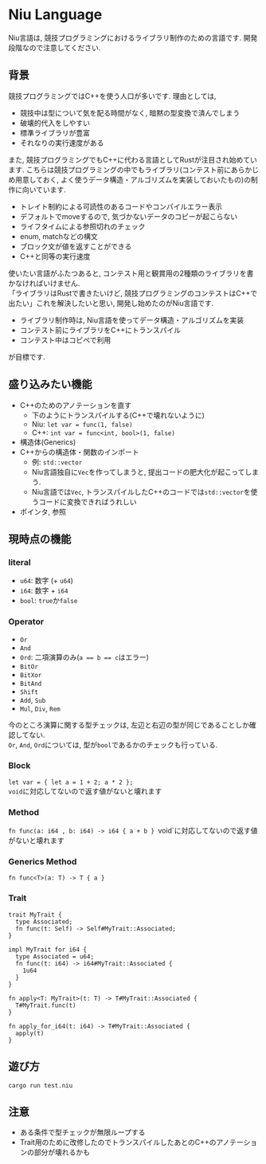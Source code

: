 # Niu Language

Niu言語は, 競技プログラミングにおけるライブラリ制作のための言語です. 開発段階なので注意してください.

## 背景

競技プログラミングではC++を使う人口が多いです. 理由としては, 

- 競技中は型について気を配る時間がなく, 暗黙の型変換で済んでしまう
- 破壊的代入をしやすい
- 標準ライブラリが豊富
- それなりの実行速度がある

また, 競技プログラミングでもC++に代わる言語としてRustが注目され始めています. 
こちらは競技プログラミングの中でもライブラリ(コンテスト前にあらかじめ用意しておく, よく使うデータ構造・アルゴリズムを実装しておいたもの)の制作に向いています.

- トレイト制約による可読性のあるコードやコンパイルエラー表示
- デフォルトでmoveするので, 気づかないデータのコピーが起こらない
- ライフタイムによる参照切れのチェック
- enum, matchなどの構文
- ブロック文が値を返すことができる
- C++と同等の実行速度

使いたい言語がふたつあると, コンテスト用と観賞用の2種類のライブラリを書かなければいけません.  
「ライブラリはRustで書きたいけど, 競技プログラミングのコンテストはC++で出たい」これを解決したいと思い, 開発し始めたのがNiu言語です.  

- ライブラリ制作時は, Niu言語を使ってデータ構造・アルゴリズムを実装
- コンテスト前にライブラリをC++にトランスパイル
- コンテスト中はコピペで利用

が目標です.

## 盛り込みたい機能

- C++のためのアノテーションを直す
  - 下のようにトランスパイルする(C++で壊れないように)
  - Niu: `let var = func(1, false)`
  - C++: `int var = func<int, bool>(1, false)`
- 構造体(Generics)
- C++からの構造体・関数のインポート
  - 例: `std::vector`
  - Niu言語独自に`Vec`を作ってしまうと, 提出コードの肥大化が起こってしまう.
  - Niu言語では`Vec`, トランスパイルしたC++のコードでは`std::vector`を使うコードに変換できればうれしい
- ポインタ, 参照

## 現時点の機能

### literal

- `u64`: 数字 (+ `u64`)
- `i64`: 数字 + `i64`
- `bool`: `true`か`false` 

### Operator

- `Or`
- `And`
- `Ord`: 二項演算のみ(`a == b == c`はエラー)
- `BitOr`
- `BitXor`
- `BitAnd`
- `Shift`
- `Add`, `Sub`
- `Mul`, `Div`, `Rem`

今のところ演算に関する型チェックは, 左辺と右辺の型が同じであることしか確認してない.  
`Or`, `And`, `Ord`については, 型が`bool`であるかのチェックも行っている.

### Block

`let var = { let a = 1 + 2; a * 2 };`  
`void`に対応してないので返す値がないと壊れます

### Method

`fn func(a: i64 , b: i64) -> i64 { a + b }
`void`に対応してないので返す値がないと壊れます

### Generics Method

`fn func<T>(a: T) -> T { a }`

### Trait

```
trait MyTrait {
  type Associated;
  fn func(t: Self) -> Self#MyTrait::Associated;
}

impl MyTrait for i64 {
  type Associated = u64;
  fn func(t: i64) -> i64#MyTrait::Associated {
    1u64
  }
}

fn apply<T: MyTrait>(t: T) -> T#MyTrait::Associated {
  T#MyTrait.func(t)
}

fn apply_for_i64(t: i64) -> T#MyTrait::Associated {
  apply(t)
}
```

## 遊び方

```
cargo run test.niu
```

## 注意

- ある条件で型チェックが無限ループする
- Trait用のために改修したのでトランスパイルしたあとのC++のアノテーションの部分が壊れるかも

